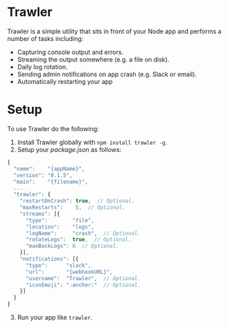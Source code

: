 # Trawler
Trawler is a simple utility that sits in front of your Node app and performs a number of tasks including:
* Capturing console output and errors.
* Streaming the output somewhere (e.g. a file on disk).
* Daily log rotation.
* Sending admin notifications on app crash (e.g. Slack or email).
* Automatically restarting your app

# Setup
To use Trawler do the following:

1. Install Trawler globally with `npm install trawler -g`.
2. Setup your _package.json_ as follows:
```javascript
{
  "name":    "{appName}",
  "version": "0.1.5",
  "main":    "{filename}",
  ...
  "trawler": {
    "restartOnCrash": true,  // Optional.
    "maxRestarts":    5,  // Optional.
    "streams": [{
      "type":        "file",
      "location":    "logs",
      "logName":     "crash",  // Optional.
      "rotateLogs":  true,  // Optional.
      "maxBackLogs": 6  // Optional.
    }],
    "notifications": [{
      "type":      "slack",
      "url":       "{webhookURL}",
      "username":  "Trawler",  // Optional.
      "iconEmoji": ":anchor:"  // Optional.
    }]
  }
}
```
3. Run your app like `trawler`.
